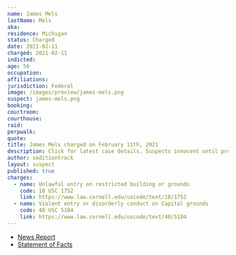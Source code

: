 ```yaml
---
name: James Mels
lastName: Mels
aka:
residence: Michigan
status: Charged
date: 2021-02-11
charged: 2021-02-11
indicted:
age: 56
occupation:
affiliations:
jurisdiction: Federal
image: /images/preview/james-mels.png
suspect: james-mels.png
booking:
courtroom:
courthouse:
raid:
perpwalk:
quote:
title: James Mels charged on February 11th, 2021
description: Click for latest case details. Suspects innocent until proven guilty.
author: seditiontrack
layout: suspect
published: true
charges:
  - name: Unlawful entry on restricted building or grounds
    code: 18 USC 1752
    link: https://www.law.cornell.edu/uscode/text/18/1752
  - name: Violent entry or disorderly conduct on Capitol grounds
    code: 40 USC 5104
    link: https://www.law.cornell.edu/uscode/text/40/5104
---
```


- [News Report](https://www.freep.com/story/news/local/michigan/macomb/2021/02/11/us-capitol-riot-james-mels-michigan/6721642002/)
- [Statement of Facts](https://www.justice.gov/doj/case-multi-defendant/file/1366576/download)
